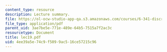 ```yaml
---
content_type: resource
description: Lecture summary.
file: https://ol-ocw-studio-app-qa.s3.amazonaws.com/courses/6-341-discrete-time-signal-processing-fall-2005/4ee39a5e74c9f5099ac516ce57215c96_lec19.pdf
file_type: application/pdf
parent_uid: 3ae7be5e-771e-489e-64b5-7515a7f2ac3c
resourcetype: Document
title: lec19.pdf
uid: 4ee39a5e-74c9-f509-9ac5-16ce57215c96
---
```

